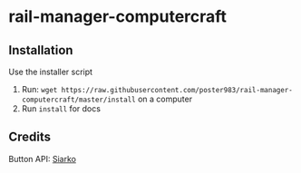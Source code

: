 # rail-manager-computercraft

## Installation 
Use the installer script
1. Run: `wget https://raw.githubusercontent.com/poster983/rail-manager-computercraft/master/install` on a computer
2. Run `install` for docs


## Credits
Button API: [Siarko](https://github.com/Siarko/ButtonApi)